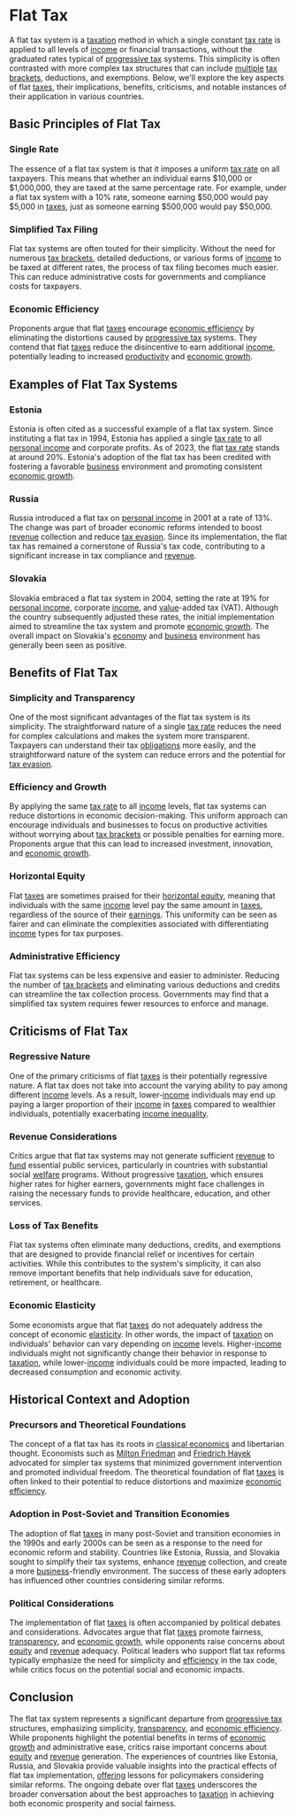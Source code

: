 # Flat Tax

A flat tax system is a [taxation](../t/taxation.md) method in which a single constant [tax rate](../t/tax_rate.md) is applied to all levels of [income](../i/income.md) or financial transactions, without the graduated rates typical of [progressive tax](../p/progressive_tax.md) systems. This simplicity is often contrasted with more complex tax structures that can include [multiple](../m/multiple.md) [tax brackets](../t/tax_brackets.md), deductions, and exemptions. Below, we'll explore the key aspects of flat [taxes](../t/taxes.md), their implications, benefits, criticisms, and notable instances of their application in various countries.

## Basic Principles of Flat Tax

### Single Rate
The essence of a flat tax system is that it imposes a uniform [tax rate](../t/tax_rate.md) on all taxpayers. This means that whether an individual earns $10,000 or $1,000,000, they are taxed at the same percentage rate. For example, under a flat tax system with a 10% rate, someone earning $50,000 would pay $5,000 in [taxes](../t/taxes.md), just as someone earning $500,000 would pay $50,000.

### Simplified Tax Filing
Flat tax systems are often touted for their simplicity. Without the need for numerous [tax brackets](../t/tax_brackets.md), detailed deductions, or various forms of [income](../i/income.md) to be taxed at different rates, the process of tax filing becomes much easier. This can reduce administrative costs for governments and compliance costs for taxpayers.

### Economic Efficiency
Proponents argue that flat [taxes](../t/taxes.md) encourage [economic efficiency](../e/economic_efficiency.md) by eliminating the distortions caused by [progressive tax](../p/progressive_tax.md) systems. They contend that flat [taxes](../t/taxes.md) reduce the disincentive to earn additional [income](../i/income.md), potentially leading to increased [productivity](../p/productivity.md) and [economic growth](../e/economic_growth.md).

## Examples of Flat Tax Systems

### Estonia
Estonia is often cited as a successful example of a flat tax system. Since instituting a flat tax in 1994, Estonia has applied a single [tax rate](../t/tax_rate.md) to all [personal income](../p/personal_income.md) and corporate profits. As of 2023, the flat [tax rate](../t/tax_rate.md) stands at around 20%. Estonia's adoption of the flat tax has been credited with fostering a favorable [business](../b/business.md) environment and promoting consistent [economic growth](../e/economic_growth.md).

### Russia
Russia introduced a flat tax on [personal income](../p/personal_income.md) in 2001 at a rate of 13%. The change was part of broader economic reforms intended to boost [revenue](../r/revenue.md) collection and reduce [tax evasion](../t/tax_evasion.md). Since its implementation, the flat tax has remained a cornerstone of Russia's tax code, contributing to a significant increase in tax compliance and [revenue](../r/revenue.md).

### Slovakia
Slovakia embraced a flat tax system in 2004, setting the rate at 19% for [personal income](../p/personal_income.md), corporate [income](../i/income.md), and [value](../v/value.md)-added tax (VAT). Although the country subsequently adjusted these rates, the initial implementation aimed to streamline the tax system and promote [economic growth](../e/economic_growth.md). The overall impact on Slovakia's [economy](../e/economy.md) and [business](../b/business.md) environment has generally been seen as positive.

## Benefits of Flat Tax

### Simplicity and Transparency
One of the most significant advantages of the flat tax system is its simplicity. The straightforward nature of a single [tax rate](../t/tax_rate.md) reduces the need for complex calculations and makes the system more transparent. Taxpayers can understand their tax [obligations](../o/obligation.md) more easily, and the straightforward nature of the system can reduce errors and the potential for [tax evasion](../t/tax_evasion.md).

### Efficiency and Growth
By applying the same [tax rate](../t/tax_rate.md) to all [income](../i/income.md) levels, flat tax systems can reduce distortions in economic decision-making. This uniform approach can encourage individuals and businesses to focus on productive activities without worrying about [tax brackets](../t/tax_brackets.md) or possible penalties for earning more. Proponents argue that this can lead to increased investment, innovation, and [economic growth](../e/economic_growth.md).

### Horizontal Equity
Flat [taxes](../t/taxes.md) are sometimes praised for their [horizontal equity](../h/horizontal_equity.md), meaning that individuals with the same [income](../i/income.md) level pay the same amount in [taxes](../t/taxes.md), regardless of the source of their [earnings](../e/earnings.md). This uniformity can be seen as fairer and can eliminate the complexities associated with differentiating [income](../i/income.md) types for tax purposes.

### Administrative Efficiency
Flat tax systems can be less expensive and easier to administer. Reducing the number of [tax brackets](../t/tax_brackets.md) and eliminating various deductions and credits can streamline the tax collection process. Governments may find that a simplified tax system requires fewer resources to enforce and manage.

## Criticisms of Flat Tax

### Regressive Nature
One of the primary criticisms of flat [taxes](../t/taxes.md) is their potentially regressive nature. A flat tax does not take into account the varying ability to pay among different [income](../i/income.md) levels. As a result, lower-[income](../i/income.md) individuals may end up paying a larger proportion of their [income](../i/income.md) in [taxes](../t/taxes.md) compared to wealthier individuals, potentially exacerbating [income inequality](../i/income_inequality.md).

### Revenue Considerations
Critics argue that flat tax systems may not generate sufficient [revenue](../r/revenue.md) to [fund](../f/fund.md) essential public services, particularly in countries with substantial social [welfare](../w/welfare.md) programs. Without progressive [taxation](../t/taxation.md), which ensures higher rates for higher earners, governments might face challenges in raising the necessary funds to provide healthcare, education, and other services.

### Loss of Tax Benefits
Flat tax systems often eliminate many deductions, credits, and exemptions that are designed to provide financial relief or incentives for certain activities. While this contributes to the system's simplicity, it can also remove important benefits that help individuals save for education, retirement, or healthcare.

### Economic Elasticity
Some economists argue that flat [taxes](../t/taxes.md) do not adequately address the concept of economic [elasticity](../e/elasticity.md). In other words, the impact of [taxation](../t/taxation.md) on individuals' behavior can vary depending on [income](../i/income.md) levels. Higher-[income](../i/income.md) individuals might not significantly change their behavior in response to [taxation](../t/taxation.md), while lower-[income](../i/income.md) individuals could be more impacted, leading to decreased consumption and economic activity.

## Historical Context and Adoption

### Precursors and Theoretical Foundations
The concept of a flat tax has its roots in [classical economics](../c/classical_economics.md) and libertarian thought. Economists such as [Milton Friedman](../m/milton_friedman.md) and [Friedrich Hayek](../f/friedrich_hayek.md) advocated for simpler tax systems that minimized government intervention and promoted individual freedom. The theoretical foundation of flat [taxes](../t/taxes.md) is often linked to their potential to reduce distortions and maximize [economic efficiency](../e/economic_efficiency.md).

### Adoption in Post-Soviet and Transition Economies
The adoption of flat [taxes](../t/taxes.md) in many post-Soviet and transition economies in the 1990s and early 2000s can be seen as a response to the need for economic reform and stability. Countries like Estonia, Russia, and Slovakia sought to simplify their tax systems, enhance [revenue](../r/revenue.md) collection, and create a more [business](../b/business.md)-friendly environment. The success of these early adopters has influenced other countries considering similar reforms.

### Political Considerations
The implementation of flat [taxes](../t/taxes.md) is often accompanied by political debates and considerations. Advocates argue that flat [taxes](../t/taxes.md) promote fairness, [transparency](../t/transparency.md), and [economic growth](../e/economic_growth.md), while opponents raise concerns about [equity](../e/equity.md) and [revenue](../r/revenue.md) adequacy. Political leaders who support flat tax reforms typically emphasize the need for simplicity and [efficiency](../e/efficiency.md) in the tax code, while critics focus on the potential social and economic impacts.

## Conclusion

The flat tax system represents a significant departure from [progressive tax](../p/progressive_tax.md) structures, emphasizing simplicity, [transparency](../t/transparency.md), and [economic efficiency](../e/economic_efficiency.md). While proponents highlight the potential benefits in terms of [economic growth](../e/economic_growth.md) and administrative ease, critics raise important concerns about [equity](../e/equity.md) and [revenue](../r/revenue.md) generation. The experiences of countries like Estonia, Russia, and Slovakia provide valuable insights into the practical effects of flat tax implementation, [offering](../o/offering.md) lessons for policymakers considering similar reforms. The ongoing debate over flat [taxes](../t/taxes.md) underscores the broader conversation about the best approaches to [taxation](../t/taxation.md) in achieving both economic prosperity and social fairness.